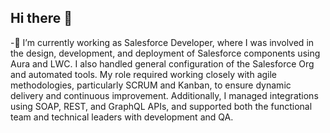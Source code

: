 ## Hi there 👋
-🔭 I’m currently working as Salesforce Developer, where I was involved in the design, development, and deployment of Salesforce components using Aura and LWC. I also handled general configuration of the Salesforce Org and automated tools. My role required working closely with agile methodologies, particularly SCRUM and Kanban, to ensure dynamic delivery and continuous improvement. Additionally, I managed integrations using SOAP, REST, and GraphQL APIs, and supported both the functional team and technical leaders with development and QA.

<!--
**hS0ares/hs0ares** is a ✨ _special_ ✨ repository because its `README.md` (this file) appears on your GitHub profile.

Here are some ideas to get you started:

- 🌱 I’m currently learning new modules on Salesforce Trailhead.
- 👯 I’m looking to collaborate on ...
- 🤔 I’m looking for help with ...
- 💬 Ask me about ...
- 📫 How to reach me: ...
- 😄 Pronouns: ...
- ⚡ Fun fact: ...
-->
